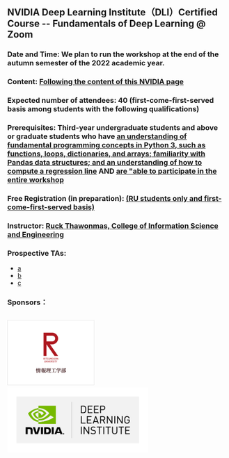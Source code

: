 ## NVIDIA Deep Learning Institute（DLI）Certified Course -- Fundamentals of Deep Learning @ Zoom
### Date and Time: We plan to run the workshop at the end of the autumn semester of the 2022 academic year.
### Content: <a href="https://www.nvidia.com/training/instructor-led-workshops/fundamentals-of-deep-learning/" target="_blank">Following the content of this NVIDIA page</a>
### Expected number of attendees: 40 (first-come-first-served basis among students with the following qualifications)
### Prerequisites: Third-year undergraduate students and above or graduate students who have <ins>an understanding of fundamental programming concepts in Python 3, such as functions, loops, dictionaries, and arrays; familiarity with Pandas data structures; and an understanding of how to compute a regression line</ins> AND <ins>are "able to participate in the entire workshop</ins>
### Free Registration (in preparation): <a href="" target="_blank">(RU students only and first-come-first-served basis)</a> 
### Instructor: <a href="http://www.ice.ci.ritsumei.ac.jp/~ruck/" target="_blank">Ruck Thawonmas, College of Information Science and Engineering</a> 
### Prospective TAs:
 * <a href="" target="_blank">a</a>
 * <a href="" target="_blank">b</a>
 * <a href="" target="_blank">c</a>
### Sponsors：
<a href="http://en.ritsumei.ac.jp/ise/"><img alt="Qries" src="../ise.gif" height="150"></a>
<a href="https://www.nvidia.com/en-us/training/"><img alt="Qries" src="../dli.png" height="150"></a>
------------------------------------------------------------------------


